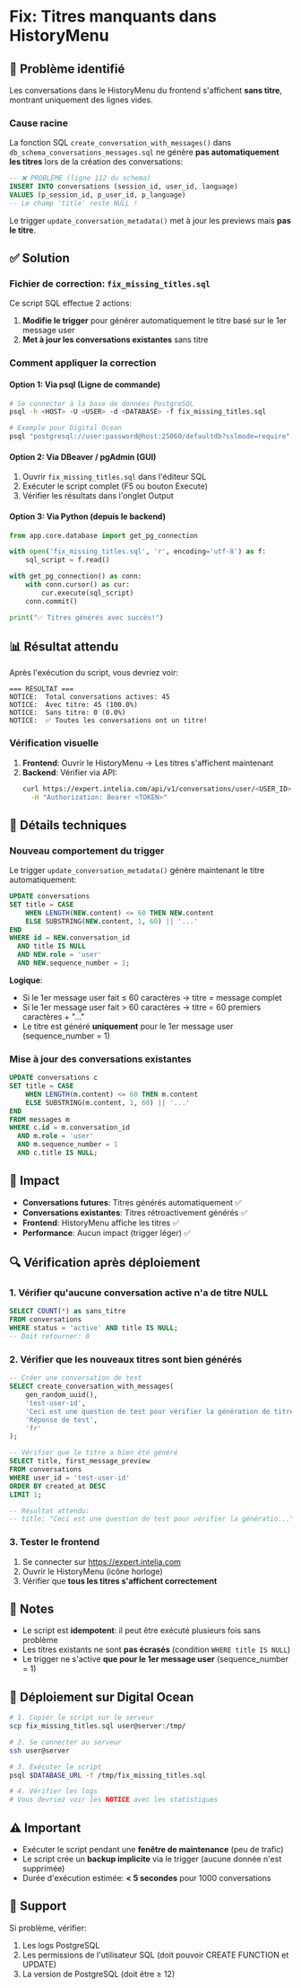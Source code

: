# Fix: Titres manquants dans HistoryMenu

## 🐛 Problème identifié

Les conversations dans le HistoryMenu du frontend s'affichent **sans titre**, montrant uniquement des lignes vides.

### Cause racine

La fonction SQL `create_conversation_with_messages()` dans `db_schema_conversations_messages.sql` ne génère **pas automatiquement les titres** lors de la création des conversations:

```sql
-- ❌ PROBLÈME (ligne 112 du schema)
INSERT INTO conversations (session_id, user_id, language)
VALUES (p_session_id, p_user_id, p_language)
-- Le champ 'title' reste NULL !
```

Le trigger `update_conversation_metadata()` met à jour les previews mais **pas le titre**.

## ✅ Solution

### Fichier de correction: `fix_missing_titles.sql`

Ce script SQL effectue 2 actions:

1. **Modifie le trigger** pour générer automatiquement le titre basé sur le 1er message user
2. **Met à jour les conversations existantes** sans titre

### Comment appliquer la correction

#### Option 1: Via psql (Ligne de commande)

```bash
# Se connecter à la base de données PostgreSQL
psql -h <HOST> -U <USER> -d <DATABASE> -f fix_missing_titles.sql

# Exemple pour Digital Ocean
psql "postgresql://user:password@host:25060/defaultdb?sslmode=require" -f fix_missing_titles.sql
```

#### Option 2: Via DBeaver / pgAdmin (GUI)

1. Ouvrir `fix_missing_titles.sql` dans l'éditeur SQL
2. Exécuter le script complet (F5 ou bouton Execute)
3. Vérifier les résultats dans l'onglet Output

#### Option 3: Via Python (depuis le backend)

```python
from app.core.database import get_pg_connection

with open('fix_missing_titles.sql', 'r', encoding='utf-8') as f:
    sql_script = f.read()

with get_pg_connection() as conn:
    with conn.cursor() as cur:
        cur.execute(sql_script)
    conn.commit()

print("✅ Titres générés avec succès!")
```

## 📊 Résultat attendu

Après l'exécution du script, vous devriez voir:

```
=== RÉSULTAT ===
NOTICE:  Total conversations actives: 45
NOTICE:  Avec titre: 45 (100.0%)
NOTICE:  Sans titre: 0 (0.0%)
NOTICE:  ✅ Toutes les conversations ont un titre!
```

### Vérification visuelle

1. **Frontend**: Ouvrir le HistoryMenu → Les titres s'affichent maintenant
2. **Backend**: Vérifier via API:
   ```bash
   curl https://expert.intelia.com/api/v1/conversations/user/<USER_ID> \
     -H "Authorization: Bearer <TOKEN>"
   ```

## 🔧 Détails techniques

### Nouveau comportement du trigger

Le trigger `update_conversation_metadata()` génère maintenant le titre automatiquement:

```sql
UPDATE conversations
SET title = CASE
    WHEN LENGTH(NEW.content) <= 60 THEN NEW.content
    ELSE SUBSTRING(NEW.content, 1, 60) || '...'
END
WHERE id = NEW.conversation_id
  AND title IS NULL
  AND NEW.role = 'user'
  AND NEW.sequence_number = 1;
```

**Logique**:
- Si le 1er message user fait ≤ 60 caractères → titre = message complet
- Si le 1er message user fait > 60 caractères → titre = 60 premiers caractères + "..."
- Le titre est généré **uniquement** pour le 1er message user (sequence_number = 1)

### Mise à jour des conversations existantes

```sql
UPDATE conversations c
SET title = CASE
    WHEN LENGTH(m.content) <= 60 THEN m.content
    ELSE SUBSTRING(m.content, 1, 60) || '...'
END
FROM messages m
WHERE c.id = m.conversation_id
  AND m.role = 'user'
  AND m.sequence_number = 1
  AND c.title IS NULL;
```

## 🎯 Impact

- **Conversations futures**: Titres générés automatiquement ✅
- **Conversations existantes**: Titres rétroactivement générés ✅
- **Frontend**: HistoryMenu affiche les titres ✅
- **Performance**: Aucun impact (trigger léger) ✅

## 🔍 Vérification après déploiement

### 1. Vérifier qu'aucune conversation active n'a de titre NULL

```sql
SELECT COUNT(*) as sans_titre
FROM conversations
WHERE status = 'active' AND title IS NULL;
-- Doit retourner: 0
```

### 2. Vérifier que les nouveaux titres sont bien générés

```sql
-- Créer une conversation de test
SELECT create_conversation_with_messages(
    gen_random_uuid(),
    'test-user-id',
    'Ceci est une question de test pour vérifier la génération de titre',
    'Réponse de test',
    'fr'
);

-- Vérifier que le titre a bien été généré
SELECT title, first_message_preview
FROM conversations
WHERE user_id = 'test-user-id'
ORDER BY created_at DESC
LIMIT 1;

-- Résultat attendu:
-- title: "Ceci est une question de test pour vérifier la génératio..."
```

### 3. Tester le frontend

1. Se connecter sur https://expert.intelia.com
2. Ouvrir le HistoryMenu (icône horloge)
3. Vérifier que **tous les titres s'affichent correctement**

## 📝 Notes

- Le script est **idempotent**: il peut être exécuté plusieurs fois sans problème
- Les titres existants ne sont **pas écrasés** (condition `WHERE title IS NULL`)
- Le trigger ne s'active **que pour le 1er message user** (sequence_number = 1)

## 🚀 Déploiement sur Digital Ocean

```bash
# 1. Copier le script sur le serveur
scp fix_missing_titles.sql user@server:/tmp/

# 2. Se connecter au serveur
ssh user@server

# 3. Exécuter le script
psql $DATABASE_URL -f /tmp/fix_missing_titles.sql

# 4. Vérifier les logs
# Vous devriez voir les NOTICE avec les statistiques
```

## ⚠️ Important

- Exécuter le script pendant une **fenêtre de maintenance** (peu de trafic)
- Le script crée un **backup implicite** via le trigger (aucune donnée n'est supprimée)
- Durée d'exécution estimée: **< 5 secondes** pour 1000 conversations

## 📧 Support

Si problème, vérifier:
1. Les logs PostgreSQL
2. Les permissions de l'utilisateur SQL (doit pouvoir CREATE FUNCTION et UPDATE)
3. La version de PostgreSQL (doit être ≥ 12)
